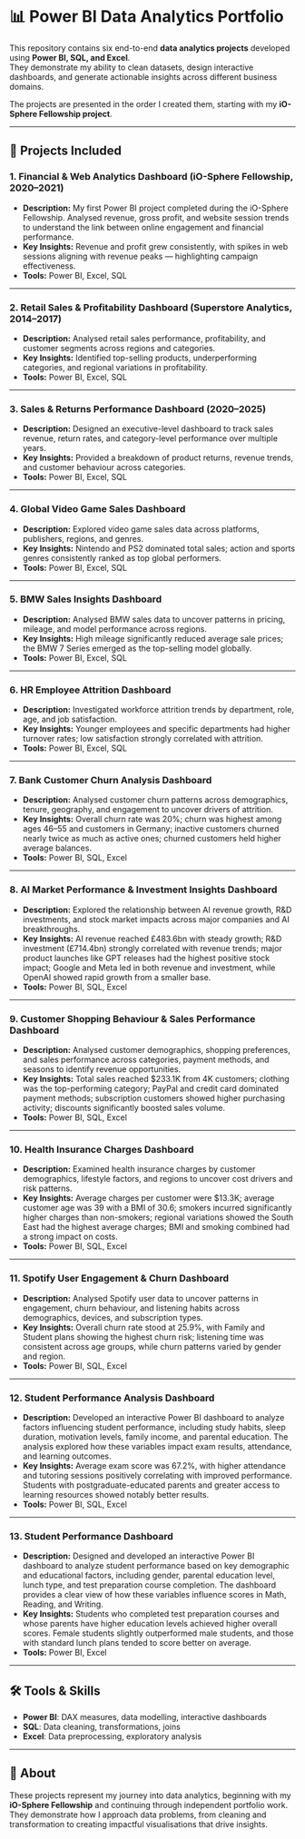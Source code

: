 # 📊 Power BI Data Analytics Portfolio

This repository contains six end-to-end **data analytics projects** developed using **Power BI, SQL, and Excel**.  
They demonstrate my ability to clean datasets, design interactive dashboards, and generate actionable insights across different business domains.  

The projects are presented in the order I created them, starting with my **iO-Sphere Fellowship project**.

---

## 🔹 Projects Included

### 1. Financial & Web Analytics Dashboard (iO-Sphere Fellowship, 2020–2021)
- **Description:** My first Power BI project completed during the iO-Sphere Fellowship. Analysed revenue, gross profit, and website session trends to understand the link between online engagement and financial performance.  
- **Key Insights:** Revenue and profit grew consistently, with spikes in web sessions aligning with revenue peaks — highlighting campaign effectiveness.  
- **Tools:** Power BI, Excel, SQL  

---

### 2. Retail Sales & Profitability Dashboard (Superstore Analytics, 2014–2017)
- **Description:** Analysed retail sales performance, profitability, and customer segments across regions and categories.  
- **Key Insights:** Identified top-selling products, underperforming categories, and regional variations in profitability.  
- **Tools:** Power BI, Excel, SQL  

---

### 3. Sales & Returns Performance Dashboard (2020–2025)
- **Description:** Designed an executive-level dashboard to track sales revenue, return rates, and category-level performance over multiple years.  
- **Key Insights:** Provided a breakdown of product returns, revenue trends, and customer behaviour across categories.  
- **Tools:** Power BI, Excel, SQL  

---
### 4. Global Video Game Sales Dashboard
- **Description:** Explored video game sales data across platforms, publishers, regions, and genres.  
- **Key Insights:** Nintendo and PS2 dominated total sales; action and sports genres consistently ranked as top global performers.  
- **Tools:** Power BI, Excel, SQL  

---

### 5. BMW Sales Insights Dashboard
- **Description:** Analysed BMW sales data to uncover patterns in pricing, mileage, and model performance across regions.  
- **Key Insights:** High mileage significantly reduced average sale prices; the BMW 7 Series emerged as the top-selling model globally.  
- **Tools:** Power BI, Excel, SQL  

---

### 6. HR Employee Attrition Dashboard
- **Description:** Investigated workforce attrition trends by department, role, age, and job satisfaction.  
- **Key Insights:** Younger employees and specific departments had higher turnover rates; low satisfaction strongly correlated with attrition.  
- **Tools:** Power BI, Excel, SQL

---

### 7. Bank Customer Churn Analysis Dashboard
- **Description:** Analysed customer churn patterns across demographics, tenure, geography, and engagement to uncover drivers of attrition.
- **Key Insights:** Overall churn rate was 20%; churn was highest among ages 46–55 and customers in Germany; inactive customers churned nearly twice as much as active ones; churned customers held higher average balances.
- **Tools:** Power BI, SQL, Excel

---

### 8. AI Market Performance & Investment Insights Dashboard
- **Description:** Explored the relationship between AI revenue growth, R&D investments, and stock market impacts across major companies and AI breakthroughs.
- **Key Insights:** AI revenue reached £483.6bn with steady growth; R&D investment (£714.4bn) strongly correlated with revenue trends; major product launches like GPT releases had the highest positive stock impact; Google and Meta led in both revenue and investment, while OpenAI showed rapid growth from a smaller base.
- **Tools:** Power BI, SQL, Excel

---

### 9. Customer Shopping Behaviour & Sales Performance Dashboard
- **Description:** Analysed customer demographics, shopping preferences, and sales performance across categories, payment methods, and seasons to identify revenue opportunities.
- **Key Insights:** Total sales reached $233.1K from 4K customers; clothing was the top-performing category; PayPal and credit card dominated payment methods; subscription customers showed higher purchasing activity; discounts significantly boosted sales volume.
- **Tools:** Power BI, SQL, Excel

---

### 10. Health Insurance Charges Dashboard
- **Description:** Examined health insurance charges by customer demographics, lifestyle factors, and regions to uncover cost drivers and risk patterns.
- **Key Insights:** Average charges per customer were $13.3K; average customer age was 39 with a BMI of 30.6; smokers incurred significantly higher charges than non-smokers; regional variations showed the South East had the highest average charges; BMI and smoking combined had a strong impact on costs.
- **Tools:** Power BI, SQL, Excel

---

### 11. Spotify User Engagement & Churn Dashboard
- **Description:** Analysed Spotify user data to uncover patterns in engagement, churn behaviour, and listening habits across demographics, devices, and subscription types.
- **Key Insights:** Overall churn rate stood at 25.9%, with Family and Student plans showing the highest churn risk; listening time was consistent across age groups, while churn patterns varied by gender and region.
- **Tools:** Power BI, SQL, Excel

---

### 12. Student Performance Analysis Dashboard
- **Description:** Developed an interactive Power BI dashboard to analyze factors influencing student performance, including study habits, sleep duration, motivation levels, family income, and parental education. The analysis explored how these variables impact exam results, attendance, and learning outcomes.
- **Key Insights:** Average exam score was 67.2%, with higher attendance and tutoring sessions positively correlating with improved performance. Students with postgraduate-educated parents and greater access to learning resources showed notably better results.
- **Tools:** Power BI, SQL, Excel

---

### 13. Student Performance Dashboard
- **Description:** Designed and developed an interactive Power BI dashboard to analyze student performance based on key demographic and educational factors, including gender, parental education level, lunch type, and test preparation course completion. The dashboard provides a clear view of how these variables influence scores in Math, Reading, and Writing.
- **Key Insights:** Students who completed test preparation courses and whose parents have higher education levels achieved higher overall scores. Female students slightly outperformed male students, and those with standard lunch plans tended to score better on average.
- **Tools:** Power BI, Excel

---

## 🛠️ Tools & Skills
- **Power BI**: DAX measures, data modelling, interactive dashboards  
- **SQL**: Data cleaning, transformations, joins  
- **Excel**: Data preprocessing, exploratory analysis  

---

## 📌 About
These projects represent my journey into data analytics, beginning with my **iO-Sphere Fellowship** and continuing through independent portfolio work.  
They demonstrate how I approach data problems, from cleaning and transformation to creating impactful visualisations that drive insights.
